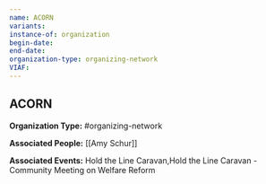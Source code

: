 ```yaml
---
name: ACORN
variants: 
instance-of: organization
begin-date: 
end-date: 
organization-type: organizing-network
VIAF: 
---
```

## ACORN

**Organization Type:** #organizing-network

**Associated People:** [[Amy Schur]]

**Associated Events:** Hold the Line Caravan,Hold the Line Caravan - Community Meeting on Welfare Reform